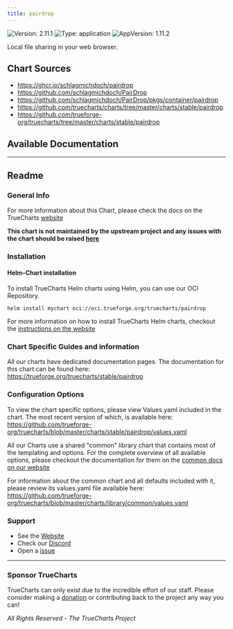 ```yaml
---
title: pairdrop
---
```


![Version: 2.11.1](https://img.shields.io/badge/Version-2.11.1-informational?style=flat-square) ![Type: application](https://img.shields.io/badge/Type-application-informational?style=flat-square) ![AppVersion: 1.11.2](https://img.shields.io/badge/AppVersion-1.11.2-informational?style=flat-square)

Local file sharing in your web browser.

## Chart Sources

- https://ghcr.io/schlagmichdoch/pairdrop
- https://github.com/schlagmichdoch/PairDrop
- https://github.com/schlagmichdoch/PairDrop/pkgs/container/pairdrop
- https://github.com/truecharts/charts/tree/master/charts/stable/pairdrop
- https://github.com/trueforge-org/truecharts/tree/master/charts/stable/pairdrop

## Available Documentation



---

## Readme


### General Info

For more information about this Chart, please check the docs on the TrueCharts [website](https://trueforge.org/truecharts/stable/pairdrop)

**This chart is not maintained by the upstream project and any issues with the chart should be raised [here](https://github.com/trueforge-org/truecharts/issues/new/choose)**

### Installation

#### Helm-Chart installation

To install TrueCharts Helm charts using Helm, you can use our OCI Repository.

`helm install mychart oci://oci.trueforge.org/truecharts/pairdrop`

For more information on how to install TrueCharts Helm charts, checkout the [instructions on the website](https://trueforge.org/truecharts/guides/)

### Chart Specific Guides and information

All our charts have dedicated documentation pages.
The documentation for this chart can be found here:
https://trueforge.org/truecharts/stable/pairdrop

### Configuration Options

To view the chart specific options, please view Values.yaml included in the chart.
The most recent version of which, is available here: https://github.com/trueforge-org/truecharts/blob/master/charts/stable/pairdrop/values.yaml

All our Charts use a shared "common" library chart that contains most of the templating and options.
For the complete overview of all available options, please checkout the documentation for them on the [common docs on our website](https://trueforge.org/truecharts-common/)

For information about the common chart and all defaults included with it, please review its values.yaml file available here: https://github.com/trueforge-org/truecharts/blob/master/charts/library/common/values.yaml

### Support

- See the [Website](https://truecharts.org)
- Check our [Discord](https://discord.gg/tVsPTHWTtr)
- Open a [issue](https://github.com/trueforge-org/truecharts/issues/new/choose)

---

### Sponsor TrueCharts

TrueCharts can only exist due to the incredible effort of our staff.
Please consider making a [donation](https://trueforge.org/general/sponsor/) or contributing back to the project any way you can!

_All Rights Reserved - The TrueCharts Project_
